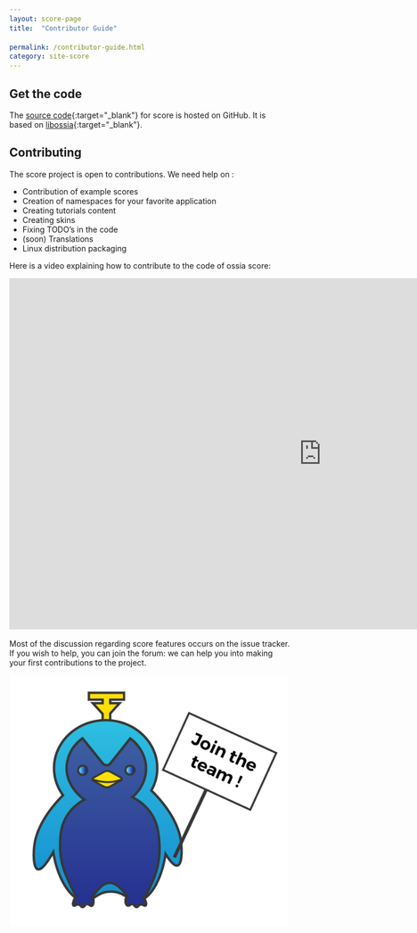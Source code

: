 ```yaml
---
layout: score-page
title:  "Contributor Guide"

permalink: /contributor-guide.html
category: site-score
---
```


<h2>Get the code</h2>

The [source code](https://github.com/OSSIA/score){:target="_blank"} for score is hosted on GitHub.
It is based on [libossia](https://github.com/OSSIA/libossia){:target="_blank"}.

<h2>Contributing</h2>

The score project is open to contributions.
We need help on :

* Contribution of example scores
* Creation of namespaces for your favorite application
* Creating tutorials content
* Creating skins
* Fixing TODO’s in the code
* (soon) Translations
* Linux distribution packaging

Here is a video explaining how to contribute to the code of ossia score:

<p align="center" style="padding: 0;">
<iframe width="1120" height="630" src="https://www.youtube.com/embed/LSifHFbuky0" frameborder="0" allow="accelerometer; autoplay; encrypted-media; gyroscope; picture-in-picture" allowfullscreen></iframe>
</p>

Most of the discussion regarding score features occurs on the issue tracker.
If you wish to help, you can join the forum: we can help you into making your first contributions to the project.

<p align="center">
    <img src="/assets/contribution_oscar.png" width="500px" align="center"/>
</p>
